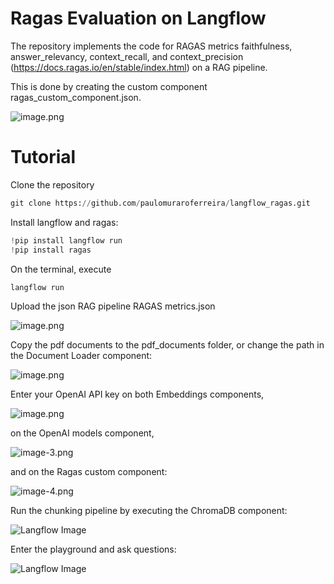 # Ragas Evaluation on Langflow

The repository implements the code for RAGAS metrics faithfulness, answer_relevancy, context_recall, and context_precision (https://docs.ragas.io/en/stable/index.html) on a RAG pipeline.

This is done by creating the custom component ragas_custom_component.json.

![image.png](README_files/langflowcode.png)


# Tutorial

Clone the repository


```python
git clone https://github.com/paulomuraroferreira/langflow_ragas.git
```

Install langflow and ragas:


```python
!pip install langflow run
!pip install ragas
```

On the terminal, execute


```python
langflow run
```

Upload the json RAG pipeline RAGAS metrics.json

![image.png](README_files/langflow_upload.png)

Copy the pdf documents to the pdf_documents folder,
or change the path in the Document Loader component:

![image.png](README_files/langflow1.png)

Enter your OpenAI API key on both Embeddings components,

![image.png](README_files/langflow2.png)

on the OpenAI models component,

![image-3.png](README_files/langflow3.png)

and on the Ragas custom component:

![image-4.png](README_files/langflow4.png)

Run the chunking pipeline by executing the ChromaDB component:

![Langflow Image](README_files/langflow9.png)

Enter the playground and ask questions:

![Langflow Image](README_files/langflow5.png)
